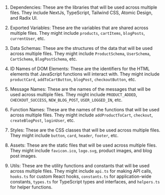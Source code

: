 1. Dependencies: These are the libraries that will be used across multiple files. They include NextJs, TypeScript, Tailwind CSS, Atomic Design, and Radix UI.

2. Exported Variables: These are the variables that are shared across multiple files. They might include `products`, `cartItems`, `blogPosts`, `currentUser`, etc.

3. Data Schemas: These are the structures of the data that will be used across multiple files. They might include `ProductSchema`, `UserSchema`, `CartSchema`, `BlogPostSchema`, etc.

4. ID Names of DOM Elements: These are the identifiers for the HTML elements that JavaScript functions will interact with. They might include `productCard`, `addToCartButton`, `blogPost`, `checkoutButton`, etc.

5. Message Names: These are the names of the messages that will be used across multiple files. They might include `PRODUCT_ADDED`, `CHECKOUT_SUCCESS`, `NEW_BLOG_POST`, `USER_LOGGED_IN`, etc.

6. Function Names: These are the names of the functions that will be used across multiple files. They might include `addProductToCart`, `checkout`, `createBlogPost`, `loginUser`, etc.

7. Styles: These are the CSS classes that will be used across multiple files. They might include `button`, `card`, `header`, `footer`, etc.

8. Assets: These are the static files that will be used across multiple files. They might include `favicon.ico`, `logo.svg`, product images, and blog post images.

9. Utils: These are the utility functions and constants that will be used across multiple files. They might include `api.ts` for making API calls, `hooks.ts` for custom React hooks, `constants.ts` for application-wide constants, `types.ts` for TypeScript types and interfaces, and `helpers.ts` for helper functions.